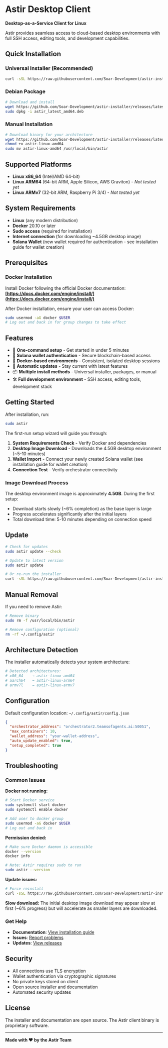 # Astir Desktop Client

**Desktop-as-a-Service Client for Linux**

Astir provides seamless access to cloud-based desktop environments with full SSH access, editing tools, and development capabilities.

## Quick Installation

### Universal Installer (Recommended)

```bash
curl -sSL https://raw.githubusercontent.com/Soar-Development/astir-installer/main/install.sh | sudo bash
```

### Debian Package

```bash
# Download and install
wget https://github.com/Soar-Development/astir-installer/releases/latest/download/astir_latest_amd64.deb
sudo dpkg -i astir_latest_amd64.deb
```

### Manual Installation

```bash
# Download binary for your architecture
wget https://github.com/Soar-Development/astir-installer/releases/latest/download/astir-linux-amd64
chmod +x astir-linux-amd64
sudo mv astir-linux-amd64 /usr/local/bin/astir
```

## Supported Platforms

- **Linux x86_64** (Intel/AMD 64-bit)
- **Linux ARM64** (64-bit ARM, Apple Silicon, AWS Graviton) - *Not tested yet*
- **Linux ARMv7** (32-bit ARM, Raspberry Pi 3/4) - *Not tested yet*

## System Requirements

- **Linux** (any modern distribution)
- **Docker** 20.10 or later
- **Sudo access** (required for installation)
- **Internet connection** (for downloading ~4.5GB desktop image)
- **Solana Wallet** (new wallet required for authentication - see installation guide for wallet creation)

## Prerequisites

### Docker Installation

Install Docker following the official Docker documentation:
**[https://docs.docker.com/engine/install/](https://docs.docker.com/engine/install/)**

After Docker installation, ensure your user can access Docker:
```bash
sudo usermod -aG docker $USER
# Log out and back in for group changes to take effect
```

## Features

- 🚀 **One-command setup** - Get started in under 5 minutes
- 🔐 **Solana wallet authentication** - Secure blockchain-based access
- 🐳 **Docker-based environments** - Consistent, isolated desktop sessions
- 🔄 **Automatic updates** - Stay current with latest features
- 📦 **Multiple install methods** - Universal installer, packages, or manual
- 🛠️ **Full development environment** - SSH access, editing tools, development stack

## Getting Started

After installation, run:

```bash
sudo astir
```

The first-run setup wizard will guide you through:

1. **System Requirements Check** - Verify Docker and dependencies
2. **Desktop Image Download** - Downloads the 4.5GB desktop environment (~5-10 minutes)
3. **Wallet Import** - Connect your newly created Solana wallet (see installation guide for wallet creation)  
4. **Connection Test** - Verify orchestrator connectivity

### Image Download Process

The desktop environment image is approximately **4.5GB**. During the first setup:
- Download starts slowly (~6% completion) as the base layer is large
- Progress accelerates significantly after the initial layers
- Total download time: 5-10 minutes depending on connection speed

## Update

```bash
# Check for updates
sudo astir update --check

# Update to latest version
sudo astir update

# Or re-run the installer
curl -sSL https://raw.githubusercontent.com/Soar-Development/astir-installer/main/install.sh | sudo bash
```

## Manual Removal

If you need to remove Astir:

```bash
# Remove binary
sudo rm -f /usr/local/bin/astir

# Remove configuration (optional)
rm -rf ~/.config/astir
```

## Architecture Detection

The installer automatically detects your system architecture:

```bash
# Detected architectures:
# x86_64    → astir-linux-amd64
# aarch64   → astir-linux-arm64  
# armv7l    → astir-linux-armv7
```

## Configuration

Default configuration location: `~/.config/astir/config.json`

```json
{
  "orchestrator_address": "orchestrator2.teamsofagents.ai:50051",
  "max_containers": 10,
  "wallet_address": "your-wallet-address",
  "auto_update_enabled": true,
  "setup_completed": true
}
```

## Troubleshooting

### Common Issues

**Docker not running:**
```bash
# Start Docker service
sudo systemctl start docker
sudo systemctl enable docker

# Add user to docker group
sudo usermod -aG docker $USER
# Log out and back in
```

**Permission denied:**
```bash
# Make sure Docker daemon is accessible
docker --version
docker info

# Note: Astir requires sudo to run
sudo astir --version
```

**Update issues:**
```bash
# Force reinstall
curl -sSL https://raw.githubusercontent.com/Soar-Development/astir-installer/main/install.sh | sudo bash
```

**Slow download:**
The initial desktop image download may appear slow at first (~6% progress) but will accelerate as smaller layers are downloaded.

### Get Help

- **Documentation**: [View installation guide](docs/installation.md)
- **Issues**: [Report problems](https://github.com/Soar-Development/astir-installer/issues)
- **Updates**: [View releases](https://github.com/Soar-Development/astir-installer/releases)

## Security

- All connections use TLS encryption
- Wallet authentication via cryptographic signatures
- No private keys stored on client
- Open source installer and documentation
- Automated security updates

## License

The installer and documentation are open source. The Astir client binary is proprietary software.

---

**Made with ❤️ by the Astir Team**